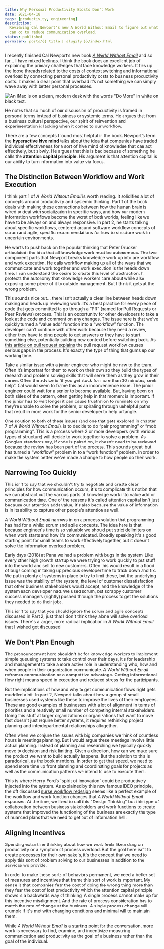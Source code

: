 ```yaml
---
title: Why Personal Productivity Boosts Don't Work
date: 2021-04-18
tags: [productivity, engineering]
description:
  Reviewing Cal Newport's new A World Without Email to figure out what we
  can do to reduce communication overload.
status: published
permalink: posts/{{ title | slugify }}/index.html
---
```


I recently finished Cal Newport’s new book _[A World Without Email](https://www.calnewport.com/books/a-world-without-email/)_ and so far… I have mixed feelings. I think the book does an excellent job of explaining the primary challenges that face knowledge workers. It ties up the loose threads related to the costs of context switching and informational overload by connecting personal productivity costs to business productivity costs. It makes a clear point that overload it’s not something we can simply wave away with better personal processes.

![An iMac is on a clean, modern desk with the words "Do More" in white on black text.](https://images.unsplash.com/photo-1483058712412-4245e9b90334?ixid=MnwxMjA3fDB8MHxwaG90by1wYWdlfHx8fGVufDB8fHx8&ixlib=rb-1.2.1&auto=format&fit=crop&w=1650&q=80 "Do More by https://unsplash.com/@carlheyerdahl")

He notes that so much of our discussion of productivity is framed in personal terms instead of business or systemic terms. He argues that from a business cultural perspective, our spirit of reinvention and experimentation is lacking when it comes to our workflow.

There are a few concepts I found most helpful in the book. Newport's term the **hyperactive hive mind** talks about the idea that companies have traded individual effectiveness for a sort of hive mind of knowledge that can act effectively, but slowly. He argues that this is bad because of something he calls the **attention capital principle**. His argument is that attention capital is our ability to turn information into value via focus.

## The Distinction Between Workflow and Work Execution

I think part 1 of _A World Without Email_ is worth reading. It solidifies a lot of concepts around productivity and systemic thinking. Part 1 of the book deals with making these connections between how the human brain is wired to deal with socialization in specific ways, and how our modern information workflows become the worst of both worlds, feeling like we have to be always on and always responsive. In part 2, he starts talking about specific workflows, centered around software workflow concepts of scrum and agile, specific recommendations for how to structure work in uncertain environments.

He wants to push back on the popular thinking that Peter Drucker articulated: the idea that all knowledge work must be autonomous. The two component parts that Newport breaks knowledge work up into are workflow and work execution. He calls workflow making up all of the ways that we communicate and work together and work execution is the heads down time. I can understand the desire to create this level of abstraction. It protects the autonomy that knowledge workers care about while also exposing some piece of it to outside management. But I think it gets at the wrong problem.

This sounds nice but... there isn’t actually a clear line between heads down making and heads up reviewing work. It’s a best practice for every piece of code that gets committed to go through a “PR” (named for Pull Requests or Peer Reviews) process. This is an opportunity for other developers to take a look at the code and comment on any changes. The issue here is that we’ve quickly turned a “value add” function into a “workflow” function. The developer can’t continue with other work because they need a review, either they have to ping people to get answers or they have to start something else, potentially building new context before switching back. As [this article on pull request explains](https://jessitron.com/2021/03/27/those-pesky-pull-request-reviews/) the pull request workflow causes serious gaps in the process. It's exactly the type of thing that gums up our working time.

Take a similar issue with a junior engineer who might be new to the team. Often it’s important for them to work on their own so they build the types of research and problem solving skills that will serve them as they grow in their career. Often the advice is “if you get stuck for more than 30 minutes, seek help”. Cal would seem to frame this as an inconvenience issue. The junior engineer could wait for a senior to become available. But, having been on both sides of the pattern, often getting help in that moment is important. If the junior has to wait longer it can cause frustration to ruminate on why they’re unable to solve the problem, or spiraling through unhelpful paths that result in more work for the senior developer to help untangle.

One solution to both of these issues (and one that gets explored in chapter 7 of _A World Without Email_), is to decide to do “pair programming” or “mob programming”. This is a process where 2 or more developers (with various types of structure) will decide to work together to solve a problem. As Google’s standards say, if code is paired on, it doesn’t need to be reviewed because the review has been part of the process. This sounds great, but has turned a “workflow” problem in to a “work function” problem. In order to make the system better we've made a change to how people do their work.

## Narrowing Too Quickly

This isn't to say that we shouldn't try to negotiate and create clear principles for how communication occurs, it's to complicate this notion that we can abstract out the various parts of knowledge work into value add or communication time. One of the reasons it's called attention capital isn't just because our attention adds value, it's also because the value of information is in its ability to capture other people's attention as well.

_A World Without Email_ narrows in on a process solution that programming has had for a while: scrum and agile concepts. The idea here is that because engineer's time is so valuable we should put strict delimiters on when work starts and how it's communicated. Broadly speaking it's a good starting point for small teams to work effectively together, but it doesn't solve the information overload problem.

Early days (2018) at Pana we had a problem with bugs in the system. Like every other high growth startup we were trying to work quickly to put stuff into the world and sell to new customers. Often this would result in a flood of bugs coming in taking up precious developer time to track down and fix. We put in plenty of systems in place to try to limit these, but the underlying issue was the stability of the system, the level of customer dissatisfaction that other business stakeholders would accept, and the knowledge of the system each developer had. We used scrum, but scrappy customer success managers (rightly) pushed through the process to get the solutions they needed to do their jobs.

This isn't to say that you should ignore the scrum and agile concepts discussed in Part 2, just that I don't think they alone will solve overload issues. There's a larger, more radical implication in _A World Without Email_ that I wished got discussed.

## We Don't Plan Enough

The pronouncement here shouldn't be for knowledge workers to implement simple queueing systems to take control over their days, it's for leadership and management to take a more active role in understanding who, how and when people in their organization communicate. _A World Without Email_ reframes communication as a competitive advantage. Getting informational flow right means speed in execution and reduced stress for the participants.

But the implications of how and why to get communication flows right gets muddled a bit. In part 2, Newport talks about how a group of small businesses used systems like these to improve the lives of their employees. These are good examples of businesses with a lot of alignment in terms of priorities and a relatively small number of competing internal stakeholders. Doing this stuff at larger organizations or organizations that want to move fast doesn't just require better systems, it requires rethinking project planning and interdepartmental relationships altogether.

Often when we conjure the issues with big companies we think of countless hours in meetings planning. But I would argue these meetings involve little actual planning. Instead of planning and researching we typically quickly move to decision and risk limiting. Given a direction, how can we make sure the product we want to build actually happens. But the solution to this is paradoxical, as the book mentions. In order to get that speed, we need to spend more time up front planning and coordinating goals for projects as well as the communication patterns we intend to use to execute them.

This is where Henry Ford’s "spirit of innovation" could be productively injected into the system. As explained by this now famous IDEO principle, the oft discussed [nurse workflow redesign](https://www.fastcompany.com/1139331/ideos-david-kelley-design-thinking?position=18&campaign_date=10312020) seems like a perfect example of the workflow and work function changes that _A World Without Email_ espouses. At the time, we liked to call this "Design Thinking" but this type of collaboration between business stakeholders and work functions to create systems that improved the functioning of the business are exactly the type of nuanced plans that we need to get out of information hell.

## Aligning Incentives

Spending extra time thinking about how we work feels like a drag on productivity or a symptom of process overload. But the goal here isn't to create processes for their own sake's, it's the concept that we need to apply this sort of problem solving to our businesses in addition to the services we provide.

In order to make these sorts of behaviors permanent, we need a better set of measures and incentives that frame this sort of work is important. My sense is that companies fear the cost of doing the wrong thing more than they fear the cost of lost productivity which the attention capital principle shows is a backwards way of thinking. A single process cannot make up for this incentive misalignment. And the rate of process consideration has to match the rate of change at the business. A single process change will crumple if it's met with changing conditions and minimal will to maintain them.

While _A World Without Email_ is a starting point for the conversation, more work is necessary to find, examine, and incentivize measuring communication and productivity as the goal of a business rather than the goal of the individual.
